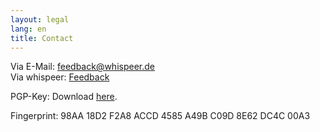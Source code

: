 ```yaml
---
layout: legal
lang: en
title: Contact
---
```


Via E-Mail: [feedback@whispeer.de](mailto:feedback@whispeer.de)  
Via whispeer: [Feedback](/user/feedback)

PGP-Key: Download [here](/assets/support_whispeer_pub.asc).

Fingerprint: 98AA 18D2 F2A8 ACCD 4585 A49B C09D 8E62 DC4C 00A3

